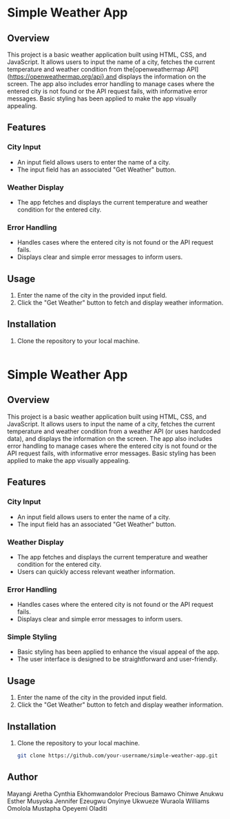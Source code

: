# Simple Weather App

## Overview

This project is a basic weather application built using HTML, CSS, and JavaScript. It allows users to input the name of a city, fetches the current temperature and weather condition from the[openweathermap API](https://openweathermap.org/api},and displays the information on the screen. The app also includes error handling to manage cases where the entered city is not found or the API request fails, with informative error messages. Basic styling has been applied to make the app visually appealing.

## Features

### City Input

- An input field allows users to enter the name of a city.
- The input field has an associated "Get Weather" button.

### Weather Display

- The app fetches and displays the current temperature and weather condition for the entered city.

### Error Handling

- Handles cases where the entered city is not found or the API request fails.
- Displays clear and simple error messages to inform users.

## Usage

1. Enter the name of the city in the provided input field.
2. Click the "Get Weather" button to fetch and display weather information.

## Installation

1. Clone the repository to your local machine.
   ```bash
  # Simple Weather App

## Overview

This project is a basic weather application built using HTML, CSS, and JavaScript. It allows users to input the name of a city, fetches the current temperature and weather condition from a weather API (or uses hardcoded data), and displays the information on the screen. The app also includes error handling to manage cases where the entered city is not found or the API request fails, with informative error messages. Basic styling has been applied to make the app visually appealing.

## Features

### City Input

- An input field allows users to enter the name of a city.
- The input field has an associated "Get Weather" button.

### Weather Display

- The app fetches and displays the current temperature and weather condition for the entered city.
- Users can quickly access relevant weather information.

### Error Handling

- Handles cases where the entered city is not found or the API request fails.
- Displays clear and simple error messages to inform users.

### Simple Styling

- Basic styling has been applied to enhance the visual appeal of the app.
- The user interface is designed to be straightforward and user-friendly.

## Usage

1. Enter the name of the city in the provided input field.
2. Click the "Get Weather" button to fetch and display weather information.


## Installation

1. Clone the repository to your local machine.
   ```bash
   git clone https://github.com/your-username/simple-weather-app.git

## Author
Mayangi Aretha
Cynthia Ekhomwandolor
Precious Bamawo
Chinwe Anukwu
Esther Musyoka
Jennifer Ezeugwu
Onyinye Ukwueze
Wuraola Williams
Omolola Mustapha
Opeyemi Oladiti
